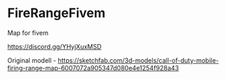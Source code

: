 # FireRangeFivem
Map  for fivem

https://discord.gg/YHyjXuxMSD


Original modell - https://sketchfab.com/3d-models/call-of-duty-mobile-firing-range-map-6007072a905347d080e4e1254f928a43
